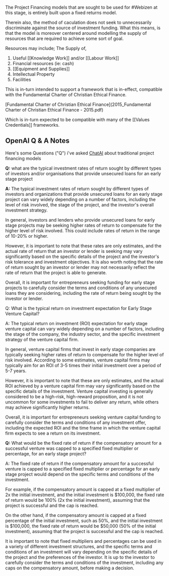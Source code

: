 The Project Financing models that are sought to be used for #Webizen at this stage, is entirely built upon a fixed returns model.

Therein also, the method of caculation does not seek to unnecessarily discriminate against the source of investment funding.  What this means, is that the model is moreover centered around modelling the supply of resources that are required to achieve some sort of goal. 

Resources may include; The Supply of,
1. Useful [[Knowledge Work]] and/or [[Labour Work]]
2. Financial resources (ie: cash)
3. [[Equipment and Supplies]] 
4. Intellectual Property
5. Facilities

This is in-turn intended to support a framework that is in-effect, compatible with the Fundamental Charter of Christian Ethical Finance. 

[Fundamental Charter of Christian Ethical Finance](2015_Fundamental Charter of Christian Ethical Finance - 2015.pdf)

Which is in-turn expected to be compatible with many of the [[Values Credentials]] frameworks.

## OpenAI Q & A Notes

Here's some Questions ("Q") i've asked [ChatAI](https://chat.openai.com/) about traditional project financing models

**Q:** what are the typical investment rates of return sought by different types of investors and/or organisations that provide unsecured loans for an early stage project 

**A:** The typical investment rates of return sought by different types of investors and organizations that provide unsecured loans for an early stage project can vary widely depending on a number of factors, including the level of risk involved, the stage of the project, and the investor's overall investment strategy.

In general, investors and lenders who provide unsecured loans for early stage projects may be seeking higher rates of return to compensate for the higher level of risk involved. This could include rates of return in the range of 10-20% or higher.

However, it is important to note that these rates are only estimates, and the actual rate of return that an investor or lender is seeking may vary significantly based on the specific details of the project and the investor's risk tolerance and investment objectives. It is also worth noting that the rate of return sought by an investor or lender may not necessarily reflect the rate of return that the project is able to generate.

Overall, it is important for entrepreneurs seeking funding for early stage projects to carefully consider the terms and conditions of any unsecured loans they are considering, including the rate of return being sought by the investor or lender.

Q: What is the typical return on investment expectation for Early Stage Venture Capital?

A: The typical return on investment (ROI) expectation for early stage venture capital can vary widely depending on a number of factors, including the stage of the company, the industry sector, and the specific investment strategy of the venture capital firm.

In general, venture capital firms that invest in early stage companies are typically seeking higher rates of return to compensate for the higher level of risk involved. According to some estimates, venture capital firms may typically aim for an ROI of 3-5 times their initial investment over a period of 5-7 years.

However, it is important to note that these are only estimates, and the actual ROI achieved by a venture capital firm may vary significantly based on the specific details of the investment. Venture capital investing is generally considered to be a high-risk, high-reward proposition, and it is not uncommon for some investments to fail to deliver any return, while others may achieve significantly higher returns.

Overall, it is important for entrepreneurs seeking venture capital funding to carefully consider the terms and conditions of any investment offer, including the expected ROI and the time frame in which the venture capital firm expects to see a return on its investment.

**Q:**  What would be the fixed rate of return if the compensatory amount for a successful venture was capped to a specified fixed multiplier or percentage, for an early stage project?

A: The fixed rate of return if the compensatory amount for a successful venture is capped to a specified fixed multiplier or percentage for an early stage project would depend on the specific terms and conditions of the investment.

For example, if the compensatory amount is capped at a fixed multiplier of 2x the initial investment, and the initial investment is $100,000, the fixed rate of return would be 100% (2x the initial investment), assuming that the project is successful and the cap is reached.

On the other hand, if the compensatory amount is capped at a fixed percentage of the initial investment, such as 50%, and the initial investment is $100,000, the fixed rate of return would be $50,000 (50% of the initial investment), assuming that the project is successful and the cap is reached.

It is important to note that fixed multipliers and percentages can be used in a variety of different investment structures, and the specific terms and conditions of an investment will vary depending on the specific details of the project and the preferences of the investor. It is up to the investor to carefully consider the terms and conditions of the investment, including any caps on the compensatory amount, before making a decision. 


